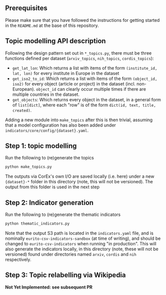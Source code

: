 Prerequisites
-------------

Please make sure that you have followed the instructions for getting started in the `README.md` at the base of this repository.

Topic modelling API description
--------------------------------

Following the design pattern set out in `*_topics.py`, there must be three functions defined per dataset (`arxiv_topics`, `nih_topics`, `cordis_topics`):

- `get_lat_lon`: Which returns a list with items of the form `(institute_id, lat, lon)` for every institute in Europe in the dataset
- `get_iso2_to_id`: Which returns a list with items of the form `(object_id, iso2)` for every object (article or project) in the dataset (incl. non-European). `object_id` can clearly occur multiple times if there are multiple countries in the dataset.
- `get_objects`: Which returns every object in the dataset, in a general form of `list[dict]`, where each "row" is of the form `dict(id, text, title, created)`.

Adding a new module into `make_topics` after this is then trivial, assuming that a model configuration has also been added under `indicators/core/config/{dataset}.yaml`.

Step 1: topic modelling
-----------------------

Run the following to (re)generate the topics

```bash
python make_topics.py
```

The outputs via CorEx's own I/O are saved locally (i.e. here) under a new `{dataset}-*` folder in this directory (note, this will not be versioned). The output from this folder is used in the next step

Step 2: Indicator generation
----------------------------

Run the following to (re)generate the thematic indicators

```bash
python thematic_indicators.py
```

Note that the output S3 path is located in the `indicators.yaml` file, and is nominally `eurito-csv-indicators-sandbox` (at time of writing), and should be changed to `eurito-csv-indicators` when running "in production". This will also generate the indicators locally, in this directory (note, these will not be versioned) found under directories named `arxiv`, `cordis` and `nih` respectively.

Step 3: Topic relabelling via Wikipedia
----------------------------------------

**Not Yet Implemented: see subsequent PR**
